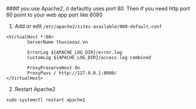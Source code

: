 ###If you use Apache2, it defaultly uses port 80. Then if you need http port 80 point to your web app port like 8080
1. Add or edit ```/etc/apache2/sites-available/000-default.conf```
```
<VirtualHost *:80>
        ServerName thuvienaz.vn

        ErrorLog ${APACHE_LOG_DIR}/error.log
        CustomLog ${APACHE_LOG_DIR}/access.log combined

        ProxyPreserveHost On
        ProxyPass / http://127.0.0.1:8080/
</VirtualHost>
```
2. Restart Apache2
```
sudo systemctl restart apache2
```
